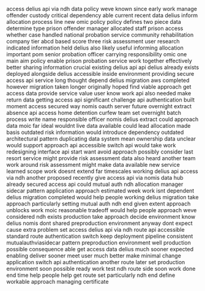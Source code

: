 access delius api via ndh data policy weve known since early work manage offender custody critical dependency able current recent data delius inform allocation process line new omic policy policy defines two piece data determine type prison offender manager allocated staff prison access whether case handled national probation service community rehabilitation company tier abcd based score three risk assessment user research indicated information held delius also likely useful informing allocation important pom senior probation officer carrying responsibility omic one main aim policy enable prison probation service work together effectively better sharing information crucial existing delius api api delius already exists deployed alongside delius accessible inside environment providing secure access api service long thought depend delius migration aws completed however migration taken longer originally hoped find viable approach get access data provide service value user know work api also needed make return data getting access api significant challenge api authentication built moment access secured way nomis oauth server future overnight extract absence api access home detention curfew team set overnight batch process write name responsible officer nomis delius extract could approach data moic far ideal wouldnt live data available could lead allocation made basis outdated risk information would introduce dependency outdated architectural pattern duplicating data system mean ownership data unclear would support approach api accessible switch api would take work redesigning interface api start want avoid approach possibly consider last resort service might provide risk assessment data also heard another team work around risk assessment might make data available new service learned scope work doesnt extend far timescales working delius api access via ndh another proposed recently give access api via nomis data hub already secured access api could mutual auth ndh allocation manager sidecar pattern application approach estimated week work isnt dependent delius migration completed would help people working delius migration take approach particularly setting mutual auth ndh end given extent approach unblocks work moic reasonable tradeoff would help people approach weve considered ndh exists production take approach decide environment know delius nomis dont shared preproduction environment anyway dont expect cause extra problem set access delius api via ndh route api accessible standard route authentication switch keep deployment pipeline consistent mutualauthviasidecar pattern preproduction environment well production possible consequence able get access data delius much sooner expected enabling deliver sooner meet user much better make minimal change application switch api authentication another route later set production environment soon possible ready work test ndh route side soon work done end time help people help get route set particularly ndh end define workable approach managing certificate